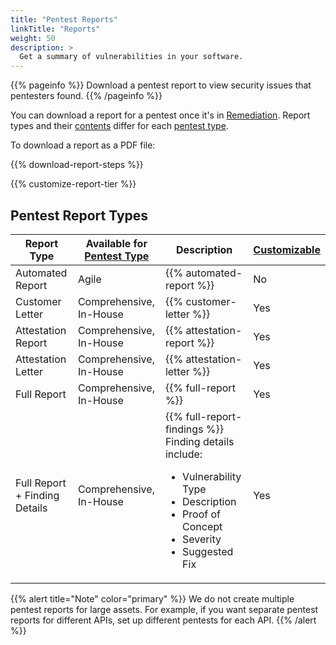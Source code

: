 ```yaml
---
title: "Pentest Reports"
linkTitle: "Reports"
weight: 50
description: >
  Get a summary of vulnerabilities in your software.
---
```


{{% pageinfo %}}
Download a pentest report to view security issues that pentesters found.
{{% /pageinfo %}}

You can download a report for a pentest once it's in [Remediation](/platform-deep-dive/pentests/pentest-process/pentest-states/). Report types and their [contents](/platform-deep-dive/pentests/reports/report-contents/) differ for each [pentest type](/platform-deep-dive/pentests/pentest-types/).

To download a report as a PDF file:

{{% download-report-steps %}}

{{% customize-report-tier %}}

## Pentest Report Types

| Report Type | Available for [Pentest Type](/platform-deep-dive/pentests/pentest-types/) | Description | [Customizable](/platform-deep-dive/pentests/reports/customize-report/) |
|-----|-----|-----|-----|
| Automated Report | Agile | {{% automated-report %}} | No |
| Customer Letter | Comprehensive, In-House | {{% customer-letter %}} | Yes |
| Attestation Report | Comprehensive, In-House | {{% attestation-report %}} | Yes |
| Attestation Letter | Comprehensive, In-House | {{% attestation-letter %}} | Yes |
| Full Report | Comprehensive, In-House | {{% full-report %}} | Yes |
| Full Report + Finding Details | Comprehensive, In-House | {{% full-report-findings %}} Finding details include:<ul><li>Vulnerability Type</li><li>Description</li><li>Proof of Concept</li><li>Severity</li><li>Suggested Fix</li></ul> | Yes |

{{% alert title="Note" color="primary" %}}
We do not create multiple pentest reports for large assets. For example, if you want separate pentest reports for different APIs, set up different pentests for each API.
{{% /alert %}}
